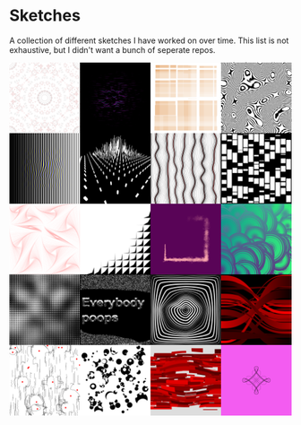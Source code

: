 
# Sketches

A collection of different sketches I have worked on over time. This list is not exhaustive,
but I didn't want a bunch of seperate repos.

<img src="./01/example.png" width="25%" align="left" />
<img src="./02/example.png" width="25%" align="left" />
<img src="./03/example.png" width="25%" align="left" />
<img src="./04/example.png" width="25%" align="left" />
<img src="./05/example.png" width="25%" align="left" />
<img src="./06/example.png" width="25%" align="left" />
<img src="./07/example.png" width="25%" align="left" />
<img src="./08/example.png" width="25%" align="left" />
<img src="./09/example.png" width="25%" align="left" />
<img src="./10/example.png" width="25%" align="left" />
<img src="./12/example.png" width="25%" align="left" />
<img src="./15/example.png" width="25%" align="left" />
<img src="./16/example.png" width="25%" align="left" />
<img src="./17/example.png" width="25%" align="left" />
<img src="./19/example.png" width="25%" align="left" />
<img src="./20/example.png" width="25%" align="left" />
<img src="./21/example.png" width="25%" align="left" />
<img src="./23/example.png" width="25%" align="left" />
<img src="./24/example.png" width="25%" align="left" />
<img src="./25/example.png" width="25%" align="left" />
